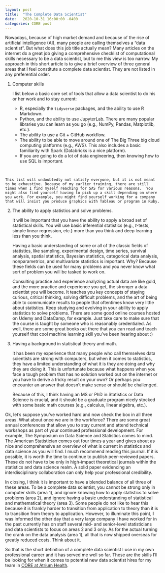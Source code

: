 ```yaml
---
layout: post
title:  "The Complete Data Scientist"
date:   2020-10-31 16:00:00 -0400
categories: CORE post
---
```


Nowadays, because of high market demand and because of the rise of artificial intelligence (AI), many people are calling themselves a “data scientist”. But what does this job title actually mean? Many articles on the internet do a great job giving a comprehensive checklist of computational skills necessary to be a data scientist, but to me this view is too narrow. My approach in this short article is to give a brief overview of three general areas that I feel constitute a complete data scientist. They are not listed in any preferential order.  

1.  Computer skills

    I list below a basic core set of tools that allow a data scientist to do his or her work and to stay current:  

    - R, especially the `tidyverse` packages, and the ability to use R Markdown. 
    - Python, and the ability to use JupyterLab.  There are many popular libraries you can learn as you go (e.g., NumPy, Pandas, Matplotlib, etc.).
    - The ability to use a Git + GitHub workflow.
    - The ability to be able to move around one of The Big Three big cloud computing platforms (e.g., AWS).  This also includes a basic familiarity with Spark (Databricks is a nice  platform).
    - If you are going to do a lot of data engineering, then knowing how to use SQL is important.    
<br />

    This list will undoubtedly not satisfy everyone, but it is not meant to be exhaustive. Because of my earlier training, there are still times when I find myself reaching for SAS for various reasons.  You might also find yourself having to pick up a skill depending on where you work. For example, you might find yourself working for a company that will insist you produce graphics with Tableau or program in Ruby.    

2.  The ability to apply statistics and solve problems.

    It will be important that you have the ability to apply a broad set of statistical skills.  You will use basic inferential statistics (e.g., *t*-tests, simple linear regression, etc.) more than you think and deep learning less than you think.  

    Having a basic understanding of some or all of the classic fields of statistics, like sampling, experimental design, time series, survival analysis, spatial statistics, Bayesian statistics, categorical data analysis, nonparametrics, and multivariate statistics is important. Why?  Because these fields can be used for many problems and you never know what sort of problem you will be tasked to work on.   

    Consulting practice and experience analyzing actual data are like gold, and the more practice and experience you get, the stronger a data scientist you will become. It teaches you key concepts of staying curious, critical thinking, solving difficult problems, and the art of being able to communicate results to people that oftentimes know very little about statistics. Keep studying and evolving in your ability to apply statistics to solve problems. There are some good online courses hosted on Udemy and DataCamp, for example. Just take care to make sure that the course is taught by someone who is reasonably credentialed. As well, there are some great books out there that you can read and teach yourself that cool machine learning skill you’ve been hearing about :)

3.  Having a background in statistical theory and math.

    It has been my experience that many people who call themselves data scientists are strong with computers, but when it comes to statistics, they have a limited understanding of what it is they are doing and why they are doing it. This is unfortunate because what happens when you face a tough problem that has no solution worked out on the internet or you have to derive a tricky result on your own? Or perhaps you encounter an answer that doesn’t make sense or should be challenged. 

    Because of this, I think having an MS or PhD in Statistics or Data Science is crucial, and it should be a graduate program nicely stocked with some basic math courses (e.g., calculus, linear algebra, etc.). 

Ok, let’s suppose you’ve worked hard and now check the box in all three areas. What about once we are in the workforce? There are some great annual conferences that allow you to stay current and attend technical workshops as part of your continued professional development.  For example, The Symposium on Data Science and Statistics comes to mind. The American Statistician comes out four times a year and gives about as nice and comprehensive an overview of what is current in statistics and data science as you will find. I much recommend reading this journal. If it is possible, it is worth the time to continue to publish peer-reviewed papers. These do not have to be only in high-impact theoretical journals within the statistics and data science realm. A solid paper evidencing an interdisciplinary collaboration can only help your professional credibility.  

In closing, I think it is important to have a blended balance of all three of these areas.  To be a complete data scientist, you cannot be strong only in computer skills (area 1), and ignore knowing how to apply statistics to solve problems (area 2), and ignore having a basic understanding of statistical and mathematical theory (area 3). Some people do not like to hear this because it is frankly harder to transition from application to theory than it is to transition from theory to application. However, to illuminate this point, I was informed the other day that a very large company I have worked for in the past currently has on staff several mid- and senior-level statisticians and data scientists to focus on areas 2 and 3 only. As for the actual turning the crank on the data analysis (area 1), all that is now shipped overseas for greatly reduced costs. Think about it.   

So that is the short definition of a complete data scientist I use in my own professional career and it has served me well so far. These are the skills I’ll be looking for when it comes to potential new data scientist hires for my team in [CORE at Atrium Health][CORE].

[CORE]: https://atriumhealth.org/research/multi-disciplinary-centers-and-cores/core